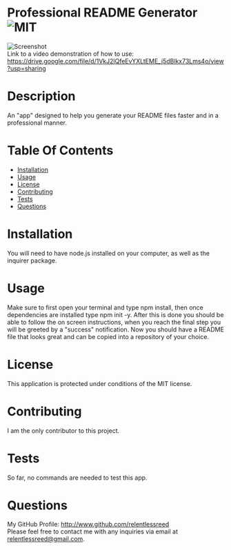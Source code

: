 
# Professional README Generator  ![MIT](https://img.shields.io/badge/license-MIT-blue.svg)  
![Screenshot](readmegeneratordemo.gif)  
Link to a video demonstration of how to use:  
https://drive.google.com/file/d/1VkJ2lQfeEvYXLtEME_j5dBlkx73Lms4o/view?usp=sharing  
# Description
An "app" designed to help you generate your README files faster and in a professional manner.
# Table Of Contents
* [Installation](#installation)
* [Usage](#usage)
* [License](#license)
* [Contributing](#contributing)
* [Tests](#tests)
* [Questions](#questions)
# Installation
You will need to have node.js installed on your computer, as well as the inquirer package.
# Usage
Make sure to first open your terminal and type npm install, then once dependencies are installed type npm init -y. After this is done you should be able to follow the on screen instructions, when you reach the final step you will be greeted by a "success" notification. Now you should have a README file that looks great and can be copied into a repository of your choice.
# License
This application is protected under conditions of the MIT license.
# Contributing
I am the only contributor to this project.
# Tests
So far, no commands are needed to test this app.
# Questions
My GitHub Profile: http://www.github.com/relentlessreed  
Please feel free to contact me with any inquiries via email at relentlessreed@gmail.com.
